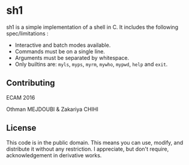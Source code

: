 sh1
===

sh1 is a simple implementation of a shell in C.
It includes the following spec/limitations :

* Interactive and batch modes available.
* Commands must be on a single line.
* Arguments must be separated by whitespace.
* Only builtins are: `myls`, `myps`, `myrm`, `mywho`, `mypwd`, `help` and `exit`.

Contributing
------------

ECAM 2016

Othman MEJDOUBI & Zakariya CHIHI

License
-------

This code is in the public domain.
This means you can use, modify, and distribute it without any restriction.  I
appreciate, but don't require, acknowledgement in derivative works.

